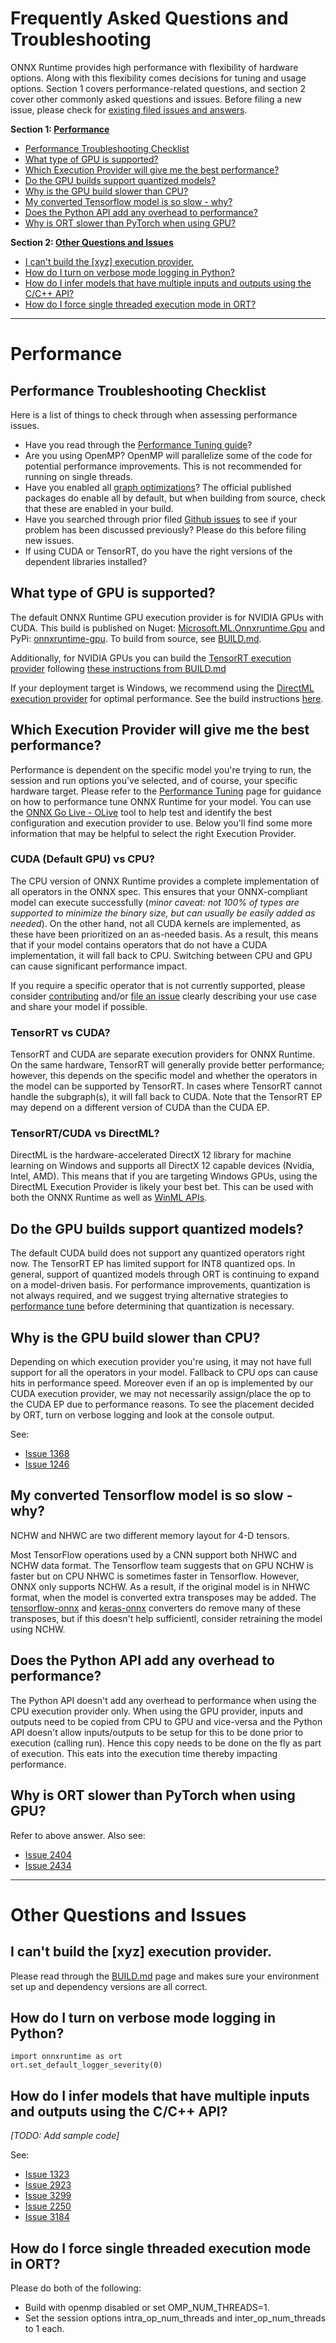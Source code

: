 # Frequently Asked Questions and Troubleshooting

ONNX Runtime provides high performance with flexibility of hardware options. Along with this flexibility comes decisions for tuning and usage options. Section 1 covers performance-related questions, and section 2 cover other commonly asked questions and issues. Before filing a new issue, please check for [existing filed issues and answers](https://github.com/microsoft/onnxruntime/issues).

**Section 1: [Performance](#performance)**
* [Performance Troubleshooting Checklist](#performance-troubleshooting-checklist)
* [What type of GPU is supported?](#What-type-of-GPU-is-supported)
* [Which Execution Provider will give me the best performance?](#Which-Execution-Provider-will-give-me-the-best-performance)
* [Do the GPU builds support quantized models?](#Do-the-GPU-builds-support-quantized-models)
* [Why is the GPU build slower than CPU?](#Why-is-the-GPU-build-slower-than-CPU)
* [My converted Tensorflow model is so slow - why?](#My-converted-Tensorflow-model-is-so-slow---why)
* [Does the Python API add any overhead to performance?](#Does-the-Python-API-add-any-overhead-to-performance)
* [Why is ORT slower than PyTorch when using GPU?](#Why-is-ORT-slower-than-PyTorch-when-using-GPU)


**Section 2: [Other Questions and Issues](#other-questions-and-issues)**
* [I can't build the [xyz] execution provider.](#I-cant-build-the-xyz-execution-provider)
* [How do I turn on verbose mode logging in Python?](#How-do-I-turn-on-verbose-mode-logging-in-Python)
* [How do I infer models that have multiple inputs and outputs using the C/C++ API?](#How-do-I-infer-models-that-have-multiple-inputs-and-outputs-using-the-CC-API)
* [How do I force single threaded execution mode in ORT?](#How-do-I-force-single-threaded-execution-mode-in-ORT)

***
# Performance 

## Performance Troubleshooting Checklist
Here is a list of things to check through when assessing performance issues.
* Have you read through the [Performance Tuning guide](./ONNX_Runtime_Perf_Tuning.md)?
* Are you using OpenMP? OpenMP will parallelize some of the code for potential performance improvements. This is not recommended for running on single threads.
* Have you enabled all [graph optimizations](./ONNX_Runtime_Graph_Optimizations.md)? The official published packages do enable all by default, but when building from source, check that these are enabled in your build.
* Have you searched through prior filed [Github issues](https://github.com/microsoft/onnxruntime/issues) to see if your problem has been discussed previously? Please do this before filing new issues.
* If using CUDA or TensorRT, do you have the right versions of the dependent libraries installed? 

## What type of GPU is supported? 
The default ONNX Runtime GPU execution provider is for NVIDIA GPUs with CUDA. This build is published on Nuget: [Microsoft.ML.Onnxruntime.Gpu](https://www.nuget.org/packages/Microsoft.ML.OnnxRuntime.gpu) and PyPi: [onnxruntime-gpu](https://pypi.org/project/onnxruntime-gpu). To build from source, see [BUILD.md](https://github.com/microsoft/onnxruntime/blob/master/BUILD.md#cuda). 

Additionally, for NVIDIA GPUs you can build the [TensorRT execution provider](./execution_providers/TensorRT-ExecutionProvider.md) following [these instructions from BUILD.md](./../BUILD.md#tensorrt)

If your deployment target is Windows, we recommend using the [DirectML execution provider](./execution_providers/DirectML-ExecutionProvider.md) for optimal performance.  See the build instructions [here](./../BUILD.md#directml).

## Which Execution Provider will give me the best performance? 
Performance is dependent on the specific model you're trying to run, the session and run options you've selected, and of course, your specific hardware target. Please refer to the [Performance Tuning](./ONNX_Runtime_Perf_Tuning.md) page for guidance on how to performance tune ONNX Runtime for your model. You can use the [ONNX Go Live - OLive](https://github.com/microsoft/OLive) tool to help test and identify the best configuration and execution provider to use.  Below you'll find some more information that may be helpful to select the right Execution Provider.

### CUDA (Default GPU) vs CPU?
The CPU version of ONNX Runtime provides a complete implementation of all operators in the ONNX spec. This ensures that your ONNX-compliant model can execute successfully (*minor caveat: not 100% of types are supported to minimize the binary size, but can usually be easily added as needed*). On the other hand, not all CUDA kernels are implemented, as these have been prioritized on an as-needed basis. As a result, this means that if your model contains operators that do not have a CUDA implementation, it will fall back to CPU. Switching between CPU and GPU can cause significant performance impact.

If you require a specific operator that is not currently supported, please consider [contributing](./../CONTRIBUTING.md) and/or [file an issue](https://github.com/microsoft/onnxruntime/issues) clearly describing your use case and share your model if possible. 

### TensorRT vs CUDA?
TensorRT and CUDA are separate execution providers for ONNX Runtime. On the same hardware, TensorRT will generally provide better performance; however, this depends on the specific model and whether the operators in the model can be supported by TensorRT. In cases where TensorRT cannot handle the subgraph(s), it will fall back to CUDA. Note that the TensorRT EP may depend on a different version of CUDA than the CUDA EP. 

### TensorRT/CUDA vs DirectML? 
DirectML is the hardware-accelerated DirectX 12 library for machine learning on Windows and supports all DirectX 12 capable devices (Nvidia, Intel, AMD). This means that if you are targeting Windows GPUs, using the DirectML Execution Provider is likely your best bet. This can be used with both the ONNX Runtime as well as [WinML APIs](./WinRT_API.md).

## Do the GPU builds support quantized models?
The default CUDA build does not support any quantized operators right now. The TensorRT EP has limited support for INT8 quantized ops. In general, support of quantized models through ORT is continuing to expand on a model-driven basis. For performance improvements, quantization is not always required, and we suggest trying alternative strategies to [performance tune](./ONNX_Runtime_Perf_Tuning.md) before determining that quantization is necessary.

## Why is the GPU build slower than CPU?
Depending on which execution provider you're using, it may not have full support for all the operators in your model. Fallback to CPU ops can cause hits in performance speed. Moreover even if an op is implemented by our CUDA execution provider, we may not necessarily assign/place the op to the CUDA EP due to performance reasons. To see the placement decided by ORT, turn on verbose logging and look at the console output.

See:
* [Issue 1368](https://github.com/microsoft/onnxruntime/issues/1368)
* [Issue 1246](https://github.com/microsoft/onnxruntime/issues/1246)

## My converted Tensorflow model is so slow - why?

NCHW and NHWC are two different memory layout for 4-D tensors.

Most TensorFlow operations used by a CNN support both NHWC and NCHW data format. The Tensorflow team suggests that on GPU NCHW is faster but on CPU NHWC is sometimes faster in Tensorflow. However, ONNX only supports NCHW. As a result, if the original model is in NHWC format, when the model is converted extra transposes may be added. The [tensorflow-onnx](https://github.com/onnx/tensorflow-onnx) and [keras-onnx](https://github.com/onnx/keras-onnx) converters do remove many of these transposes, but if this doesn't help sufficientl, consider retraining the model using NCHW.

## Does the Python API add any overhead to performance?
The Python API doesn't add any overhead to performance when using the CPU execution provider only. When using the GPU provider, inputs and outputs need to be copied from CPU to GPU and vice-versa and the Python API doesn't allow inputs/outputs to be setup for this to be done prior to execution (calling run). Hence this copy needs to be done on the fly as part of execution. This eats into the execution time thereby impacting performance.

## Why is ORT slower than PyTorch when using GPU?
Refer to above answer. Also see: 
* [Issue 2404](https://github.com/microsoft/onnxruntime/issues/2404#issuecomment-554593653)
* [Issue 2434](https://github.com/microsoft/onnxruntime/issues/2434)
***

# Other Questions and Issues

## I can't build the [xyz] execution provider.
Please read through the [BUILD.md](./../BUILD.md) page and makes sure your environment set up and dependency versions are all correct.

## How do I turn on verbose mode logging in Python?
```
import onnxruntime as ort
ort.set_default_logger_severity(0)
```

## How do I infer models that have multiple inputs and outputs using the C/C++ API?
*[TODO: Add sample code]*

See: 
* [Issue 1323](https://github.com/microsoft/onnxruntime/issues/1323)
* [Issue 2923](https://github.com/microsoft/onnxruntime/issues/2923)
* [Issue 3299](https://github.com/microsoft/onnxruntime/issues/3299)
* [Issue 2250](https://github.com/microsoft/onnxruntime/issues/2250)
* [Issue 3184](https://github.com/microsoft/onnxruntime/issues/3184)

## How do I force single threaded execution mode in ORT?
Please do both of the following:
* Build with openmp disabled or set OMP_NUM_THREADS=1.
* Set the session options intra_op_num_threads and inter_op_num_threads to 1 each.



